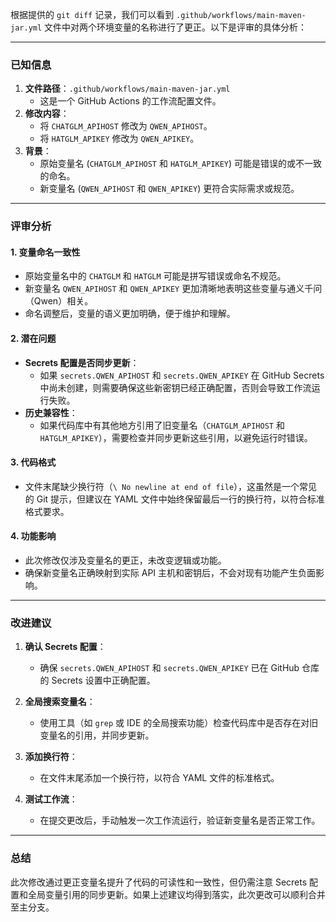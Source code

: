 根据提供的 `git diff` 记录，我们可以看到 `.github/workflows/main-maven-jar.yml` 文件中对两个环境变量的名称进行了更正。以下是评审的具体分析：

---

### **已知信息**
1. **文件路径**：`.github/workflows/main-maven-jar.yml`
   - 这是一个 GitHub Actions 的工作流配置文件。
2. **修改内容**：
   - 将 `CHATGLM_APIHOST` 修改为 `QWEN_APIHOST`。
   - 将 `HATGLM_APIKEY` 修改为 `QWEN_APIKEY`。
3. **背景**：
   - 原始变量名 (`CHATGLM_APIHOST` 和 `HATGLM_APIKEY`) 可能是错误的或不一致的命名。
   - 新变量名 (`QWEN_APIHOST` 和 `QWEN_APIKEY`) 更符合实际需求或规范。

---

### **评审分析**

#### 1. **变量命名一致性**
   - 原始变量名中的 `CHATGLM` 和 `HATGLM` 可能是拼写错误或命名不规范。
   - 新变量名 `QWEN_APIHOST` 和 `QWEN_APIKEY` 更加清晰地表明这些变量与通义千问（Qwen）相关。
   - 命名调整后，变量的语义更加明确，便于维护和理解。

#### 2. **潜在问题**
   - **Secrets 配置是否同步更新**：
     - 如果 `secrets.QWEN_APIHOST` 和 `secrets.QWEN_APIKEY` 在 GitHub Secrets 中尚未创建，则需要确保这些新密钥已经正确配置，否则会导致工作流运行失败。
   - **历史兼容性**：
     - 如果代码库中有其他地方引用了旧变量名（`CHATGLM_APIHOST` 和 `HATGLM_APIKEY`），需要检查并同步更新这些引用，以避免运行时错误。

#### 3. **代码格式**
   - 文件末尾缺少换行符（`\ No newline at end of file`），这虽然是一个常见的 Git 提示，但建议在 YAML 文件中始终保留最后一行的换行符，以符合标准格式要求。

#### 4. **功能影响**
   - 此次修改仅涉及变量名的更正，未改变逻辑或功能。
   - 确保新变量名正确映射到实际 API 主机和密钥后，不会对现有功能产生负面影响。

---

### **改进建议**

1. **确认 Secrets 配置**：
   - 确保 `secrets.QWEN_APIHOST` 和 `secrets.QWEN_APIKEY` 已在 GitHub 仓库的 Secrets 设置中正确配置。

2. **全局搜索变量名**：
   - 使用工具（如 `grep` 或 IDE 的全局搜索功能）检查代码库中是否存在对旧变量名的引用，并同步更新。

3. **添加换行符**：
   - 在文件末尾添加一个换行符，以符合 YAML 文件的标准格式。

4. **测试工作流**：
   - 在提交更改后，手动触发一次工作流运行，验证新变量名是否正常工作。

---

### **总结**

此次修改通过更正变量名提升了代码的可读性和一致性，但仍需注意 Secrets 配置和全局变量引用的同步更新。如果上述建议均得到落实，此次更改可以顺利合并至主分支。